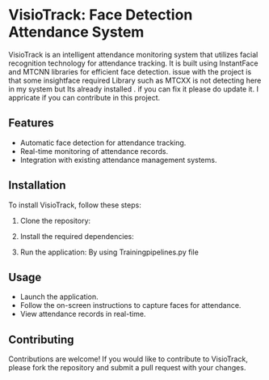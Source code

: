 # VisioTrack: Face Detection Attendance System

VisioTrack is an intelligent attendance monitoring system that utilizes facial recognition technology for attendance tracking. It is built using InstantFace and MTCNN libraries for efficient face detection.
issue with the project is that some insightface required Library such as MTCXX is not detecting here in my system but Its already installed . if you can fix it please do update it. I appricate if 
you can contribute in this project.

## Features

- Automatic face detection for attendance tracking.
- Real-time monitoring of attendance records.
- Integration with existing attendance management systems.

## Installation

To install VisioTrack, follow these steps:

1. Clone the repository:

2. Install the required dependencies:

3. Run the application: By using  Trainingpipelines.py file

## Usage

- Launch the application.
- Follow the on-screen instructions to capture faces for attendance.
- View attendance records in real-time.

## Contributing

Contributions are welcome! If you would like to contribute to VisioTrack, please fork the repository and submit a pull request with your changes.
